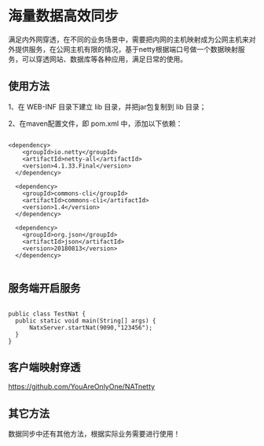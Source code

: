 # 海量数据高效同步

满足内外网穿透，在不同的业务场景中，需要把内网的主机映射成为公网主机来对外提供服务，在公网主机有限的情况，基于netty根据端口号做一个数据映射服务，可以穿透网站、数据库等各种应用，满足日常的使用。

## 使用方法

1、在 WEB-INF 目录下建立 lib 目录，并把jar包复制到 lib 目录；

2、在maven配置文件，即 pom.xml 中，添加以下依赖：
  
  ```
  
  <dependency>
      <groupId>io.netty</groupId>
      <artifactId>netty-all</artifactId>
      <version>4.1.33.Final</version>
    </dependency>

    <dependency>
      <groupId>commons-cli</groupId>
      <artifactId>commons-cli</artifactId>
      <version>1.4</version>
    </dependency>

    <dependency>
      <groupId>org.json</groupId>
      <artifactId>json</artifactId>
      <version>20180813</version>
    </dependency>
    
   ```
    
## 服务端开启服务

  ```
  
  public class TestNat {
    public static void main(String[] args) {
        NatxServer.startNat(9090,"123456");
    }
}
  
 ```

## 客户端映射穿透

https://github.com/YouAreOnlyOne/NATnetty



  
## 其它方法
数据同步中还有其他方法，根据实际业务需要进行使用！
